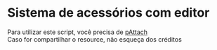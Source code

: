 # Sistema de acessórios com editor

Para utilizar este script, você precisa de [pAttach](https://github.com/Patrick2562/mtasa-pAttach)<br>
Caso for compartilhar o resource, não esqueça dos créditos
